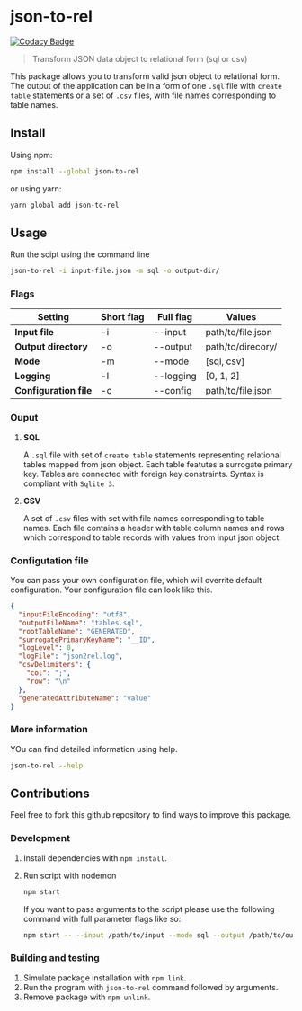 # json-to-rel

[![Codacy Badge](https://api.codacy.com/project/badge/Grade/1982b37edf4d44a0be92a2ffd304115b)](https://www.codacy.com/app/tomaszgil_2/json-to-rel?utm_source=github.com&amp;utm_medium=referral&amp;utm_content=tomaszgil/json-to-rel&amp;utm_campaign=Badge_Grade)

> Transform JSON data object to relational form (sql or csv)

This package allows you to transform valid json object to relational form. The output of the application can be in a form of one `.sql` file with `create table` statements or a set of `.csv` files, with file names corresponding to table names.

## Install

Using npm:

```sh
npm install --global json-to-rel
```

or using yarn:

```sh
yarn global add json-to-rel
```

## Usage

Run the scipt using the command line

```sh
json-to-rel -i input-file.json -m sql -o output-dir/
```

### Flags

| Setting | Short flag | Full flag | Values |
|---|---|---|---|
| **Input file** | -i | --input | path/to/file.json |
| **Output directory** | -o | --output | path/to/direcory/ |
| **Mode** | -m | --mode | [sql, csv] |
| **Logging** | -l | --logging | [0, 1, 2] |
| **Configuration file** | -c | --config | path/to/file.json |

### Ouput
1.  **SQL**
    
    A `.sql` file with set of `create table` statements representing relational tables mapped from json object. Each table featutes a surrogate primary key. Tables are connected with foreign key constraints. Syntax is compliant with `Sqlite 3`.

1.  **CSV**

    A set of `.csv` files with set with file names corresponding to table names. Each file contains a header with table column names and rows which correspond to table records with values from input json object.

### Configutation file

You can pass your own configuration file, which will overrite default configuration. Your configuration file can look like this.
```json
{
  "inputFileEncoding": "utf8",
  "outputFileName": "tables.sql",
  "rootTableName": "GENERATED",
  "surrogatePrimaryKeyName": "__ID",
  "logLevel": 0,
  "logFile": "json2rel.log",
  "csvDelimiters": {
    "col": ";",
    "row": "\n"
  },
  "generatedAttributeName": "value"
}
```

### More information

YOu can find detailed information using help.
```sh
json-to-rel --help
```

## Contributions

Feel free to fork this github repository to find ways to improve this package.

### Development
1.  Install dependencies with `npm install`.

2.  Run script with nodemon 
    ```sh
    npm start
    ```

    If you want to pass arguments to the script please use the following command with full parameter flags like so:
    ```sh
    npm start -- --input /path/to/input --mode sql --output /path/to/output
    ```
  
### Building and testing
1.  Simulate package installation with `npm link`.
2.  Run the program with `json-to-rel` command followed by arguments.
3.  Remove package with `npm unlink`.

